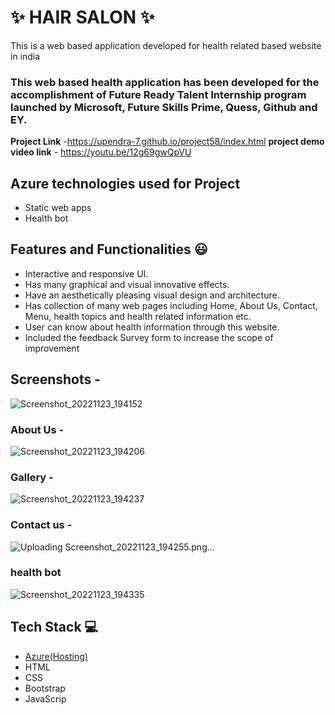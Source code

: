 # ✨  HAIR SALON ✨

This is a web based application developed for health related based website in india

### This web based health application has been developed for the accomplishment of Future Ready Talent Internship program launched by Microsoft, Future Skills Prime, Quess, Github and EY.


**Project Link** -https://upendra-7.github.io/project58/index.html
**project demo video link** - https://youtu.be/12g69gwQpVU

## Azure technologies used for Project

- Static web apps
- Health bot

## Features and Functionalities 😃

- Interactive and responsive UI.
- Has many graphical and visual innovative effects.
- Have an aesthetically pleasing visual design and architecture.
- Has collection of many web pages including Home, About Us, Contact, Menu, health topics and health related information etc.
- User can know about health information through this website.
- Included the feedback Survey form to increase the scope of improvement 

## Screenshots -

![Screenshot_20221123_194152](https://user-images.githubusercontent.com/111052429/203568460-8aea0968-61f7-4b8d-999b-420999e58502.png)

### About Us -

![Screenshot_20221123_194206](https://user-images.githubusercontent.com/111052429/203568496-d3d96745-8847-406b-a121-b4e3d35f165f.png)

### Gallery -

![Screenshot_20221123_194237](https://user-images.githubusercontent.com/111052429/203570325-1f37f248-9b7d-46a1-95a3-fa0367b74b48.png)

### Contact us -

![Uploading Screenshot_20221123_194255.png…]()

### health bot

![Screenshot_20221123_194335](https://user-images.githubusercontent.com/111052429/203568792-1af5ec46-2ced-4154-b69b-5f21bbb5e1d8.png)

## Tech Stack 💻

- [Azure(Hosting)](https://azure.microsoft.com/en-in/features/azure-portal/)
- HTML
- CSS
- Bootstrap
- JavaScrip
